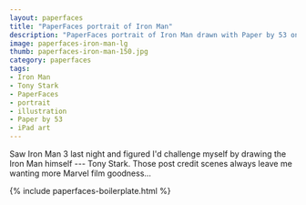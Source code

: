 ```yaml
---
layout: paperfaces
title: "PaperFaces portrait of Iron Man"
description: "PaperFaces portrait of Iron Man drawn with Paper by 53 on an iPad."
image: paperfaces-iron-man-lg
thumb: paperfaces-iron-man-150.jpg
category: paperfaces
tags: 
- Iron Man
- Tony Stark
- PaperFaces
- portrait
- illustration
- Paper by 53
- iPad art
---
```


Saw Iron Man 3 last night and figured I'd challenge myself by drawing the Iron Man himself --- Tony Stark. Those post credit scenes always leave me wanting more Marvel film goodness...

{% include paperfaces-boilerplate.html %}